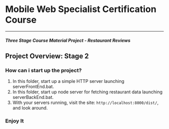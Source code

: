 # Mobile Web Specialist Certification Course
---
#### _Three Stage Course Material Project - Restaurant Reviews_

## Project Overview: Stage 2

### How can i start up the project?

1. In this folder, start up a simple HTTP server launching serverFrontEnd.bat.
2. In this folder, start up node server for fetching restaurant data launching serverBackEnd.bat.
3. With your servers running, visit the site: `http://localhost:8000/dist/`, and look around.

### Enjoy It
